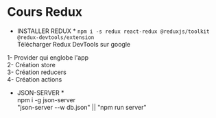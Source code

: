 # Cours Redux

- INSTALLER REDUX \*
  `npm i -s redux react-redux @reduxjs/toolkit @redux-devtools/extension`  
  Télécharger Redux DevTools sur google

1- Provider qui englobe l'app  
2- Création store  
3- Création reducers  
4- Création actions

- JSON-SERVER \*  
  npm i -g json-server  
  "json-server --w db.json" || "npm run server"
